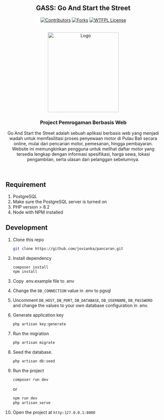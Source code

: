 <div align="center">

## GASS: Go And Start the Street

[![Contributors][contributors-shield]][contributors-url]
[![Forks][forks-shield]][forks-url]
[![WTFPL License][license-shield]][license-url]

<!-- SHIELDS -->
[contributors-shield]: https://img.shields.io/github/contributors/jovianka/pancaran?style=flat-square&color=%23ADD8E6
[contributors-url]: https://github.com/jovianka/pancaran/graphs/contributors

[forks-shield]: https://img.shields.io/github/forks/jovianka/pancaran?style=flat-square&color=%23ADD8E6
[forks-url]: https://github.com/jovianka/pancaran/fork

[license-shield]: https://img.shields.io/github/license/jovianka/pancaran?style=flat-square&color=%23ADD8E6
[license-url]: https://github.com/jovianak/pancaran/blob/main/LICENSE

</div>

<!-- PROJECT LOGO -->
</br>
<div align="center">
  <a href="https://www.unud.ac.id/">
    <img src="https://github.com/dash4k/tugas-akhir-alpro-1/assets/133938416/ff71757a-1b51-44b7-b14e-b53b061d9815" alt="Logo" width="230" height="259">
  </a>

  <h3 align="center">Project Pemrogaman Berbasis Web</h3>

  <p align="center">
    Go And Start the Street adalah sebuah aplikasi berbasis web yang menjadi wadah untuk memfasilitasi proses penyewaan motor di Pulau Bali secara online, mulai dari pencarian motor, pemesanan, hingga pembayaran. Website ini memungkinkan pengguna untuk melihat daftar motor yang tersedia lengkap dengan informasi spesifikasi, harga sewa, lokasi pengambilan, serta ulasan dari pelanggan sebelumnya.
  </p>
</div>
</br>

## Requirement
1. PostgreSQL
2. Make sure the PostgreSQL server is turned on
3. PHP version > 8.2
4. Node with NPM installed

## Development
1. Clone this repo

   ```bash
   git clone https://github.com/jovianka/pancaran.git

2. Install dependency

   ```bash
   composer install
   npm install

3. Copy .env.example file to .env
4. Change the `DB_CONNECTION` value in .env to pgsql
5. Uncomment `DB_HOST`, `DB_PORT`, `DB_DATABASE`, `DB_USERNAME`, `DB_PASSWORD` and change the values to your own database configuration in .env.
6. Generate application key

    ```bash
   php artisan key:generate
   
7. Run the migration

    ```bash
   php artisan migrate

8. Seed the database.

    ```bash
    php artisan db:seed
    ```

9. Run the project
    
    ```bash
    composer run dev
    ```
    or
    ```bash
    npm run dev
    php artisan serve
   
10. Open the project at `http:127.0.0.1:8000`
